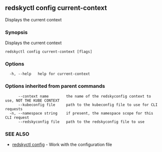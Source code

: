 ## redskyctl config current-context

Displays the current context

### Synopsis

Displays the current context

```
redskyctl config current-context [flags]
```

### Options

```
  -h, --help   help for current-context
```

### Options inherited from parent commands

```
      --context name        the name of the redskyconfig context to use, NOT THE KUBE CONTEXT
      --kubeconfig file     path to the kubeconfig file to use for CLI requests
  -n, --namespace string    if present, the namespace scope for this CLI request
      --redskyconfig file   path to the redskyconfig file to use
```

### SEE ALSO

* [redskyctl config](redskyctl_config.md)	 - Work with the configuration file

